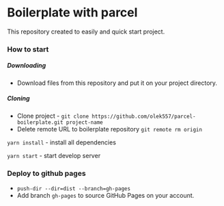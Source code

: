 # Boilerplate with parcel
This repository created to easily and quick start project.

### How to start

##### Downloading
- Download files from this repository and put it on your project directory.

##### Cloning
- Clone project - `git clone https://github.com/olek557/parcel-boilerplate.git project-name`
- Delete remote URL to boilerplate repository `git remote rm origin`

`yarn install` - install all dependencies

`yarn start` - start develop server

### Deploy to github pages

- `push-dir --dir=dist --branch=gh-pages`
- Add branch `gh-pages` to source GitHub Pages on your account.





